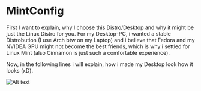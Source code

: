 # MintConfig
First I want to explain, why I choose this Distro/Desktop and why it might be just the Linux Distro for you.
For my Desktop-PC, i wanted a stable Distrobution (I use Arch btw on my Laptop) and i believe 
that Fedora and my NVIDEA GPU might not become the best friends, which is why i settled for Linux Mint (also Cinnamon 
is just such a comfortable experience).

Now, in the following lines i will explain, how i made my Desktop look how it looks (xD).



![Alt text](https://github.com/w8ste/global/blob/master/backgrounds/apparition.jpg)
